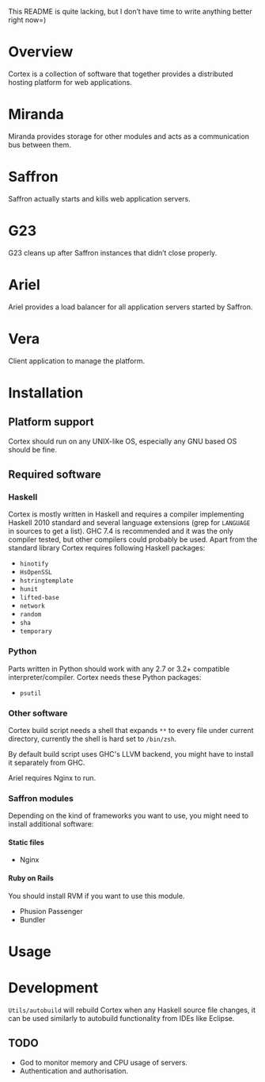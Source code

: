 This README is quite lacking, but I don’t have time to write anything better
right now=)

# Overview
Cortex is a collection of software that together provides a distributed hosting
platform for web applications.

# Miranda
Miranda provides storage for other modules and acts as a communication bus
between them.

# Saffron
Saffron actually starts and kills web application servers.

# G23
G23 cleans up after Saffron instances that didn’t close properly.

# Ariel
Ariel provides a load balancer for all application servers started by Saffron.

# Vera
Client application to manage the platform.

# Installation

## Platform support
Cortex should run on any UNIX-like OS, especially any GNU based OS should be
fine.

## Required software

### Haskell
Cortex is mostly written in Haskell and requires a compiler implementing
Haskell 2010 standard and several language extensions (grep for `LANGUAGE` in
sources to get a list).  GHC 7.4 is recommended and it was the only compiler
tested, but other compilers could probably be used.  Apart from the standard
library Cortex requires following Haskell packages:

* `hinotify`
* `HsOpenSSL`
* `hstringtemplate`
* `hunit`
* `lifted-base`
* `network`
* `random`
* `sha`
* `temporary`

### Python
Parts written in Python should work with any 2.7 or 3.2+ compatible
interpreter/compiler.  Cortex needs these Python packages:
* `psutil`

### Other software
Cortex build script needs a shell that expands `**` to every file under current
directory, currently the shell is hard set to `/bin/zsh`.

By default build script uses GHC's LLVM backend, you might have to install it
separately from GHC.

Ariel requires Nginx to run.

### Saffron modules
Depending on the kind of frameworks you want to use, you might need to install
additional software:

#### Static files
* Nginx

#### Ruby on Rails
You should install RVM if you want to use this module.
* Phusion Passenger
* Bundler

# Usage

# Development
`Utils/autobuild` will rebuild Cortex when any Haskell source file changes, it
can be used similarly to autobuild functionality from IDEs like Eclipse.

## TODO
* God to monitor memory and CPU usage of servers.
* Authentication and authorisation.
